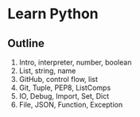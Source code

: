 # Learn Python

## Outline

1. Intro, interpreter, number, boolean
2. List, string, name
3. GitHub, control flow, list
4. Git, Tuple, PEP8, ListComps
5. IO, Debug, Import, Set, Dict
6. File, JSON, Function, Exception